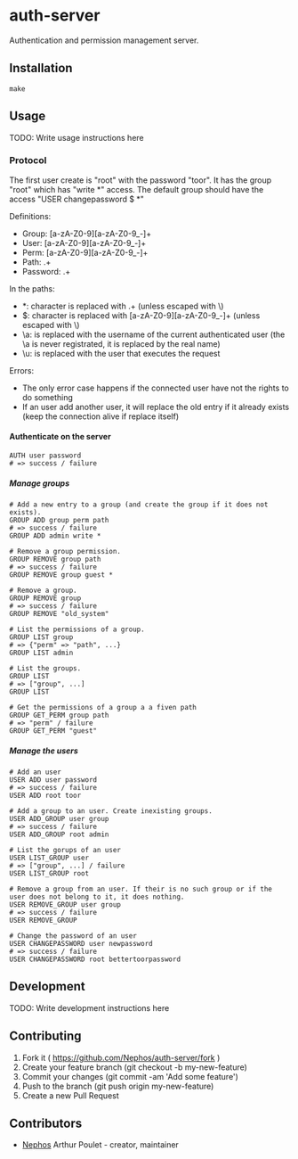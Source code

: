 # auth-server
Authentication and permission management server.

## Installation

    make

## Usage

TODO: Write usage instructions here

### Protocol

The first user create is "root" with the password "toor". It has the group "root" which has "write \*" access.
The default group should have the access "USER changepassword \$ \*"


Definitions:

* Group: \[a-zA-Z0-9][a-zA-Z0-9_-]+
* User: \[a-zA-Z0-9][a-zA-Z0-9_-]+
* Perm: \[a-zA-Z0-9][a-zA-Z0-9_-]+
* Path: .+
* Password: .+

In the paths:

* \*: character is replaced with .+ (unless escaped with \\)
* \$: character is replaced with \[a-zA-Z0-9][a-zA-Z0-9_-]+ (unless escaped with \\)
* \a: is replaced with the username of the current authenticated user (the \a is never registrated, it is replaced by the real name)
* \u: is replaced with the user that executes the request

Errors:

* The only error case happens if the connected user have not the rights to do something
* If an user add another user, it will replace the old entry if it already exists (keep the connection alive if replace itself)

#### Authenticate on the server

    AUTH user password
    # => success / failure


##### Manage groups

    # Add a new entry to a group (and create the group if it does not exists).
    GROUP ADD group perm path
    # => success / failure
    GROUP ADD admin write *

    # Remove a group permission.
    GROUP REMOVE group path
    # => success / failure
    GROUP REMOVE group guest *

    # Remove a group.
    GROUP REMOVE group
    # => success / failure
    GROUP REMOVE "old_system"

    # List the permissions of a group.
    GROUP LIST group
    # => {"perm" => "path", ...}
    GROUP LIST admin

    # List the groups.
    GROUP LIST
    # => ["group", ...]
    GROUP LIST

    # Get the permissions of a group a a fiven path
    GROUP GET_PERM group path
    # => "perm" / failure
    GROUP GET_PERM "guest"

##### Manage the users

    # Add an user
    USER ADD user password
    # => success / failure
    USER ADD root toor

    # Add a group to an user. Create inexisting groups.
    USER ADD_GROUP user group
    # => success / failure
    USER ADD_GROUP root admin

    # List the gorups of an user
    USER LIST_GROUP user
    # => ["group", ...] / failure
    USER LIST_GROUP root

    # Remove a group from an user. If their is no such group or if the user does not belong to it, it does nothing.
    USER REMOVE_GROUP user group
    # => success / failure
    USER REMOVE_GROUP

    # Change the password of an user
    USER CHANGEPASSWORD user newpassword
    # => success / failure
    USER CHANGEPASSWORD root bettertoorpassword

## Development

TODO: Write development instructions here

## Contributing

1. Fork it ( https://github.com/Nephos/auth-server/fork )
2. Create your feature branch (git checkout -b my-new-feature)
3. Commit your changes (git commit -am 'Add some feature')
4. Push to the branch (git push origin my-new-feature)
5. Create a new Pull Request

## Contributors

- [Nephos](https://github.com/Nephos) Arthur Poulet - creator, maintainer
